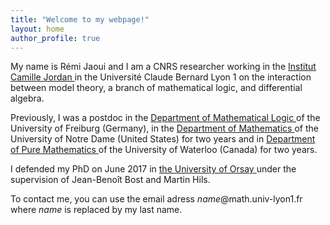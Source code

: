 ```yaml
---
title: "Welcome to my webpage!"
layout: home
author_profile: true
---
```



My name is Rémi Jaoui and I am a CNRS researcher working in the <a href="http://math.univ-lyon1.fr/?lang=fr"> Institut Camille Jordan </a> in the Université Claude Bernard Lyon 1 on the interaction between model theory, a branch of mathematical logic, and differential algebra. 

Previously, I was a postdoc in the <a href="https://logik.mathematik.uni-freiburg.de/index.html?l=en"> Department of Mathematical Logic </a> of the University of Freiburg (Germany), in the
 <a href="https://math.nd.edu"> Department of Mathematics </a> of the University of Notre Dame (United States) for two years and in  <a href="https://uwaterloo.ca/pure-mathematics/"> Department of  Pure Mathematics </a> of the University of Waterloo (Canada) for two years.  
 
I defended my PhD on June 2017 in <a href="https://www.imo.universite-paris-saclay.fr/en/"> the University of Orsay </a> under the supervision of Jean-Benoît Bost and Martin Hils. 

To contact me, you can use the email adress <i>name</i>@math.univ-lyon1.fr where <i>name</i> is replaced by my last name. 
  
  
  
